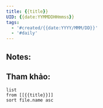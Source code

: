```yaml
---
title: {{title}}
UID: {{date:YYMMDDHHmmss}}
tags:
  - '#created/{{date:YYYY/MMM/DD}}'
  - '#daily'
---
```


## Notes:


## Tham khảo:
```dataview
list
from [[{{title}}]]
sort file.name asc
```